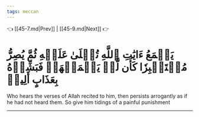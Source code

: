 ```yaml
---
tags: meccan
---
```


👈 [[45-7.md|Prev]] | [[45-9.md|Next]] 👉

# يَسۡمَعُ ءَايَٰتِ ٱللَّهِ تُتۡلَىٰ عَلَيۡهِ ثُمَّ يُصِرُّ مُسۡتَكۡبِرٗا كَأَن لَّمۡ يَسۡمَعۡهَاۖ فَبَشِّرۡهُ بِعَذَابٍ أَلِيمٖ

Who hears the verses of Allah recited to him, then persists arrogantly as if he had not heard them. So give him tidings of a painful punishment

---

